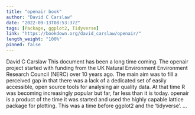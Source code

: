 ```yaml
---
title: "openair book"
author: "David C Carslaw"
date: "2022-09-13T08:53:37Z"
tags: [Package, ggplot2, Tidyverse]
link: "https://bookdown.org/david_carslaw/openair/"
length_weight: "100%"
pinned: false
---
```


David C Carslaw This document has been a long time coming. The openair project started with funding from the UK Natural Environment Environment Research Council (NERC) over 10 years ago. The main aim was to fill a perceived gap in that there was a lack of a dedicated set of easily accessible, open source tools for analysing air quality data. At that time R was becoming increasingly popular but far, far less than it is today. openair is a product of the time it was started and used the highly capable lattice package for plotting. This was a time before ggplot2 and the ‘tidyverse’. ...
